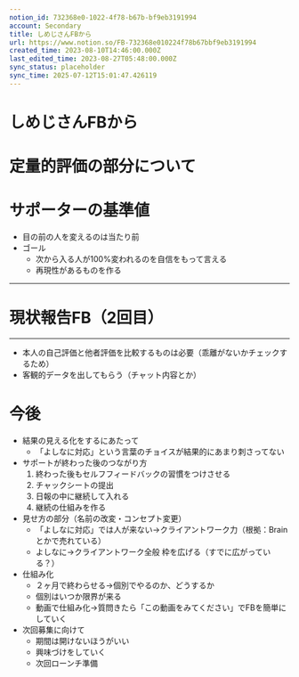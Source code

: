 ```yaml
---
notion_id: 732368e0-1022-4f78-b67b-bf9eb3191994
account: Secondary
title: しめじさんFBから
url: https://www.notion.so/FB-732368e010224f78b67bbf9eb3191994
created_time: 2023-08-10T14:46:00.000Z
last_edited_time: 2023-08-27T05:48:00.000Z
sync_status: placeholder
sync_time: 2025-07-12T15:01:47.426119
---
```

# しめじさんFBから

# 定量的評価の部分について
# サポーターの基準値
- 目の前の人を変えるのは当たり前
- ゴール
  - 次から入る人が100%変われるのを自信をもって言える
  - 再現性があるものを作る
---
# 現状報告FB（2回目）
---
- 本人の自己評価と他者評価を比較するものは必要（乖離がないかチェックするため）
- 客観的データを出してもらう（チャット内容とか）
# 今後
- 結果の見える化をするにあたって
  - 「よしなに対応」という言葉のチョイスが結果的にあまり刺さってない
- サポートが終わった後のつながり方
  1. 終わった後もセルフフィードバックの習慣をつけさせる
  1. チャックシートの提出
  1. 日報の中に継続して入れる
  1. 継続の仕組みを作る
- 見せ方の部分（名前の改変・コンセプト変更）
  - 「よしなに対応」では人が来ない→クライアントワーク力（根拠：Brainとかで売れている）
  - よしなに→クライアントワーク全般
枠を広げる（すでに広がっている？）
- 仕組み化
  - ２ヶ月で終わらせる→個別でやるのか、どうするか
  - 個別はいつか限界が来る
  - 動画で仕組み化→質問きたら「この動画をみてください」でFBを簡単にしていく
- 次回募集に向けて
  - 期間は開けないほうがいい
  - 興味づけをしていく
  - 次回ローンチ準備